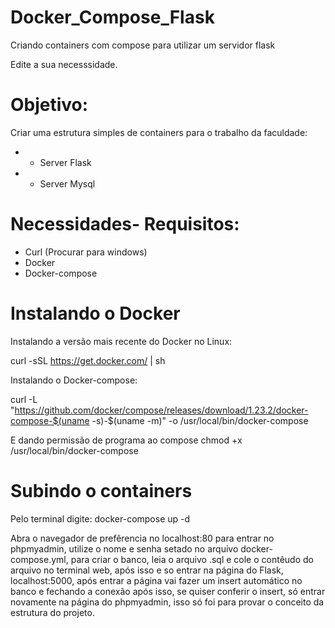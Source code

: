 # Docker_Compose_Flask
Criando containers com compose para utilizar um servidor flask

Edite a sua necesssidade.

# Objetivo:
Criar uma estrutura simples de containers para o trabalho da faculdade:
* - Server Flask
* - Server Mysql

# Necessidades- Requisitos:
- Curl (Procurar para windows)
- Docker
- Docker-compose

# Instalando o Docker

Instalando a versão mais recente do Docker no Linux:

curl -sSL https://get.docker.com/ | sh 

Instalando o Docker-compose:

curl -L "https://github.com/docker/compose/releases/download/1.23.2/docker-compose-$(uname -s)-$(uname -m)" -o /usr/local/bin/docker-compose

E dando permissão de programa ao compose
chmod +x /usr/local/bin/docker-compose

# Subindo o containers

Pelo terminal digite:  docker-compose up -d

Abra o navegador de prefêrencia no localhost:80 para entrar no phpmyadmin, utilize o nome e senha setado no arquivo docker-compose.yml, para criar o banco, leia o arquivo .sql e cole o contêudo do arquivo no terminal web, após isso e so entrar na página do Flask, localhost:5000, após entrar a página vai fazer um insert automático no banco e fechando a conexão após isso, se quiser conferir o insert, só entrar novamente na página do phpmyadmin, isso só foi para provar o conceito da estrutura do projeto.
